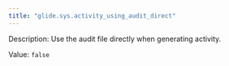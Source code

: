 ```yaml
---
title: "glide.sys.activity_using_audit_direct"
---
```


Description: Use the audit file directly when generating activity.  

Value: `false`